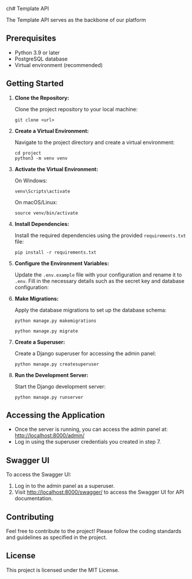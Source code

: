 ch# Template API

The Template API serves as the backbone of our platform


## Prerequisites

- Python 3.9 or later
- PostgreSQL database
- Virtual environment (recommended)

## Getting Started

1. **Clone the Repository:**
   
   Clone the project repository to your local machine:
   
   ```shell
   git clone <url>
   ```

2. **Create a Virtual Environment:**
   
   Navigate to the project directory and create a virtual environment:

   ```shell
   cd project
   python3 -m venv venv
   ```

3. **Activate the Virtual Environment:**
   
   On Windows:

   ```shell
   venv\Scripts\activate
   ```

   On macOS/Linux:

   ```shell
   source venv/bin/activate
   ```

4. **Install Dependencies:**
   
   Install the required dependencies using the provided `requirements.txt` file:

   ```shell
   pip install -r requirements.txt
   ```

5. **Configure the Environment Variables:**
   
   Update the `.env.example` file with your configuration and rename it to `.env`. Fill in the necessary details such as the secret key and database configuration:

6. **Make Migrations:**
   
   Apply the database migrations to set up the database schema:

   ```shell
   python manage.py makemigrations

   python manage.py migrate
   ```

7. **Create a Superuser:**
   
   Create a Django superuser for accessing the admin panel:

   ```shell
   python manage.py createsuperuser
   ```

8. **Run the Development Server:**
   
   Start the Django development server:

   ```shell
   python manage.py runserver
   ```

## Accessing the Application

- Once the server is running, you can access the admin panel at: [http://localhost:8000/admin/](http://localhost:8000/admin/)
- Log in using the superuser credentials you created in step 7.

## Swagger UI

To access the Swagger UI:

1. Log in to the admin panel as a superuser.
2. Visit [http://localhost:8000/swagger/](http://localhost:8000/swagger/) to access the Swagger UI for API documentation.

## Contributing

Feel free to contribute to the project! Please follow the coding standards and guidelines as specified in the project.

## License

This project is licensed under the MIT License.
